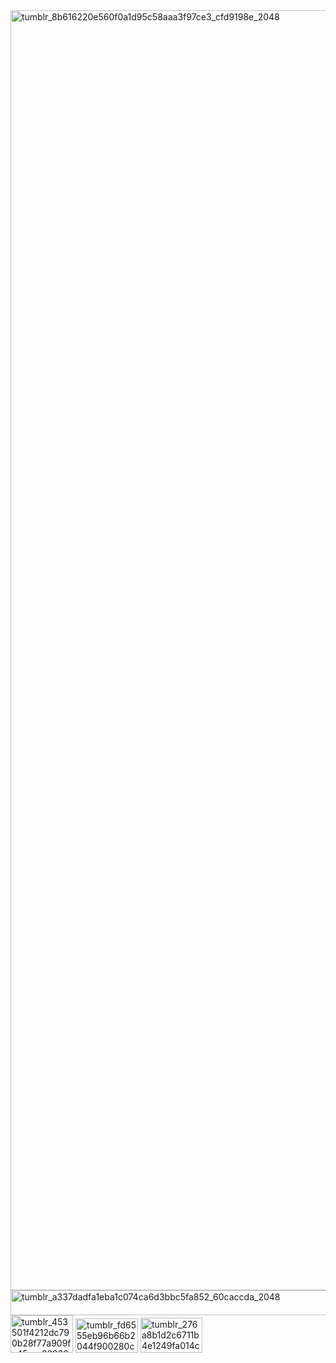 
<img width="1448" height="2048" alt="tumblr_8b616220e560f0a1d95c58aaa3f97ce3_cfd9198e_2048" src="https://github.com/user-attachments/assets/26fba787-d320-44d8-a76a-3c5f672bdbd3" />

<img width="2000" height="40" alt="tumblr_a337dadfa1eba1c074ca6d3bbc5fa852_60caccda_2048" src="https://github.com/user-attachments/assets/95280be7-4395-4330-98cb-bc12984796dc" />
<img width="100" height="60" alt="tumblr_453501f4212dc790b28f77a909fe45cc_282884d4_100" src="https://github.com/user-attachments/assets/cd10b9c8-d1eb-49f1-904c-bfbc2aed3c21" /> <img width="100" height="55" alt="tumblr_fd6555eb96b66b2044f900280c753bb2_7533f532_100" src="https://github.com/user-attachments/assets/d89add50-cd87-4f4d-92ba-c074c249fb54" />

<img width="99" height="56" alt="tumblr_276a8b1d2c6711b4e1249fa014c80fde_b2691fa2_100" src="https://github.com/user-attachments/assets/24d732a6-6740-407b-8378-163ccaf17072" />
